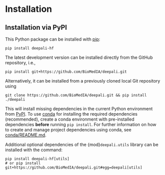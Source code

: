 # Installation

## Installation via PyPI

This Python package can be installed with [pip]:

```
pip install deepali-hf
```

The latest development version can be installed directly from the GitHub repository, i.e.,

```
pip install git+https://github.com/BioMedIA/deepali.git
```

Alternatively, it can be installed from a previously cloned local Git repository using

```
git clone https://github.com/BioMedIA/deepali.git && pip install ./deepali
```

This will install missing dependencies in the current Python environment from [PyPI].
To use [conda] for installing the required dependencies (recommended), create a conda environment
with pre-installed dependencies **before** running `pip install`. For further information on how
to create and manage project dependencies using conda, see [conda/README.md](https://github.com/BioMedIA/deepali/tree/main/conda/README.md).

Additional optional dependencies of the {mod}`deepali.utils` library can be installed with the command:

```
pip install deepali-hf[utils]
# or pip install git+https://github.com/BioMedIA/deepali.git#egg=deepali[utils]
```


[conda]: https://docs.conda.io/en/latest/
[pip]: https://pip.pypa.io/en/stable/
[PyPI]: https://pypi.org/
[Miniconda]: https://docs.conda.io/en/latest/miniconda.html

